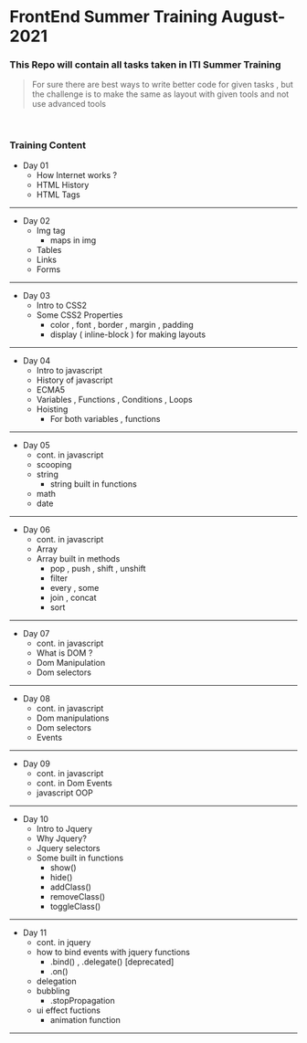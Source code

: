 # FrontEnd Summer Training August-2021
### This Repo will contain all tasks taken in ITI Summer Training
> For sure there are best ways to write better code for given tasks , but the challenge is to make the same as layout with given tools and not use advanced tools 

<br>

### Training Content

* Day 01
  * How Internet works ?
  * HTML History
  * HTML Tags 

<hr>

* Day 02
  * Img tag
    * maps in img
  * Tables
  * Links
  * Forms

<hr>

* Day 03
  * Intro to CSS2
  * Some CSS2 Properties
    * color , font , border , margin , padding 
    * display ( inline-block )  for making layouts 

<hr>

* Day 04
  * Intro to javascript
  * History of javascript
  * ECMA5
  * Variables , Functions , Conditions , Loops
  * Hoisting
     - For both variables , functions

<hr>


* Day 05
  * cont. in javascript
  * scooping
  * string
    * string built in functions
  * math
  * date


<hr>

* Day 06
  * cont. in javascript
  * Array
  * Array built in methods
    * pop , push , shift , unshift
    * filter
    * every , some
    * join , concat
    * sort
  
<hr>

* Day 07
  * cont. in javascript
  * What is DOM ?
  * Dom Manipulation
  * Dom selectors

<hr>

* Day 08
  * cont. in javascript
  * Dom manipulations
  * Dom selectors
  * Events

<hr>

* Day 09
  * cont. in javascript
  * cont. in Dom Events
  * javascript OOP

<hr>

* Day 10
  * Intro to Jquery
  * Why Jquery?
  * Jquery selectors
  * Some built in functions
      * show()
      * hide()
      * addClass()
      * removeClass()
      * toggleClass()


<hr>

* Day 11
  * cont. in jquery
  * how to bind events with jquery functions
      * .bind() , .delegate()  [deprecated]
      * .on()
  * delegation
  * bubbling
     * .stopPropagation
  * ui effect fuctions
     * animation function

<hr>


